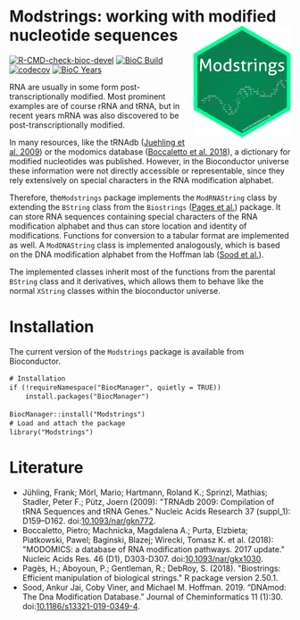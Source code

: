 # Modstrings: working with modified nucleotide sequences <img src="https://raw.githubusercontent.com/Bioconductor/BiocStickers/master/Modstrings/Modstrings.png" height="200" align="right">

<!-- badges: start -->
[![R-CMD-check-bioc-devel](https://github.com/FelixErnst/Modstrings/workflows/R-CMD-check-bioc-devel/badge.svg)](https://github.com/FelixErnst/Modstrings/actions/)
[![BioC Build](https://bioconductor.org/shields/build/devel/bioc/Modstrings.svg)](http://bioconductor.org/checkResults/devel/bioc-LATEST/Modstrings/)
[![codecov](https://codecov.io/gh/FelixErnst/Modstrings/branch/master/graph/badge.svg)](https://codecov.io/gh/FelixErnst/Modstrings)
[![BioC Years](https://bioconductor.org/shields/years-in-bioc/Modstrings.svg)](https://doi.org/doi:10.18129/B9.bioc.Modstrings)
<!-- badges: end -->

RNA are usually in some form post-transcriptionally modified. Most prominent
examples are of course rRNA and tRNA, but in recent years mRNA was also
discovered to be post-transcriptionally modified.

In many resources, like the tRNAdb ([Juehling et al. 2009](#Literature)) or the
modomics database ([Boccaletto et al. 2018](#Literature)), a dictionary for
modified nucleotides was published. However, in the Bioconductor universe these
information were not directly accessible or representable, since they rely 
extensively on special characters in the RNA modification alphabet.

Therefore, the`Modstrings` package implements the `ModRNAString` class by
extending the `BString` class from the `Biostrings` ([Pages et
al.](#Literature)) package. It can store RNA sequences containing special
characters of the RNA modification alphabet and thus can store location and 
identity of modifications. Functions for conversion to a tabular format are 
implemented as well. A `ModDNAString` class is implemented analogously, which
is based on the DNA modification alphabet from the Hoffman lab ([Sood et
al.](#Literature)).

The implemented classes inherit most of the functions from the parental 
`BString` class and it derivatives, which allows them to behave like the 
normal `XString` classes within the bioconductor universe.

# Installation

The current version of the `Modstrings` package is available from 
Bioconductor.
 
```{r}
# Installation
if (!requireNamespace("BiocManager", quietly = TRUE))
    install.packages("BiocManager")

BiocManager::install("Modstrings")
# Load and attach the package
library("Modstrings")
```

# Literature

- Jühling, Frank; Mörl, Mario; Hartmann, Roland K.; Sprinzl, Mathias; Stadler,
Peter F.; Pütz, Joern (2009): "TRNAdb 2009: Compilation of tRNA Sequences and
tRNA Genes." Nucleic Acids Research 37 (suppl_1): D159–D162.
doi:[10.1093/nar/gkn772](https://doi.org/10.1093/nar/gkn772). 
- Boccaletto, Pietro; Machnicka, Magdalena A.; Purta, Elzbieta; Piatkowski,
Pawel; Baginski, Blazej; Wirecki, Tomasz K. et al. (2018): "MODOMICS: a database
of RNA modification pathways. 2017 update." Nucleic Acids Res. 46 (D1),
D303-D307. doi:[10.1093/nar/gkx1030](https://doi.org/10.1093/nar/gkx1030).
- Pagès, H.; Aboyoun, P.; Gentleman, R.; DebRoy, S. (2018). "Biostrings: 
Efficient manipulation of biological strings." R package version 2.50.1.
- Sood, Ankur Jai, Coby Viner, and Michael M. Hoffman. 2019. “DNAmod: The Dna 
Modification Database.” Journal of Cheminformatics 11 (1):30. 
doi:[10.1186/s13321-019-0349-4](https://doi.org/10.1186/s13321-019-0349-4).
